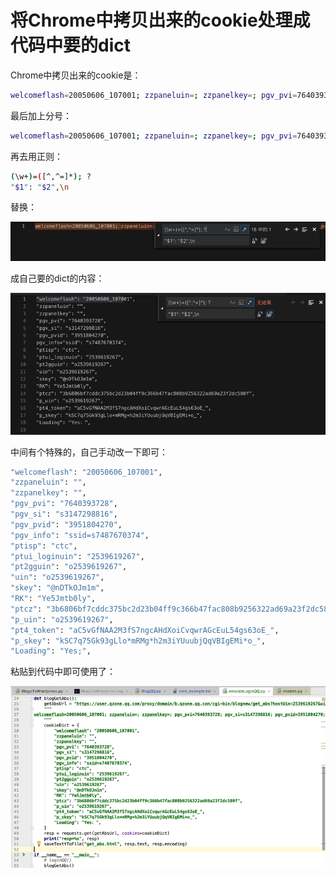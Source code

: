 # 将Chrome中拷贝出来的cookie处理成代码中要的dict

Chrome中拷贝出来的cookie是：

```bash
welcomeflash=20050606_107001; zzpaneluin=; zzpanelkey=; pgv_pvi=7640393728; pgv_si=s3147298816; pgv_pvid=3951804270; pgv_info=ssid=s7487670374; ptisp=ctc; ptui_loginuin=2539619267; pt2gguin=o2539619267; uin=o2539619267; skey=@nDTkOJm1m; RK=Ye5Jmtb0ly; ptcz=3b6806bf7cddc375bc2d23b04ff9c366b47fac808b9256322ad69a23f2dc580f; p_uin=o2539619267; pt4_token=aC5vGfNAA2M3fS7ngcAHdXoiCvqwrAGcEuL54gs63oE_; p_skey=kSC7q75Gk93gLlo*mRMg*h2m3iYUuubjQqVBIgEMi*o_; Loading=Yes
```

最后加上分号：

```bash
welcomeflash=20050606_107001; zzpaneluin=; zzpanelkey=; pgv_pvi=7640393728; pgv_si=s3147298816; pgv_pvid=3951804270; pgv_info=ssid=s7487670374; ptisp=ctc; ptui_loginuin=2539619267; pt2gguin=o2539619267; uin=o2539619267; skey=@nDTkOJm1m; RK=Ye5Jmtb0ly; ptcz=3b6806bf7cddc375bc2d23b04ff9c366b47fac808b9256322ad69a23f2dc580f; p_uin=o2539619267; pt4_token=aC5vGfNAA2M3fS7ngcAHdXoiCvqwrAGcEuL54gs63oE_; p_skey=kSC7q75Gk93gLlo*mRMg*h2m3iYUuubjQqVBIgEMi*o_; Loading=Yes;
```

再去用正则：

```bash
(\w+)=([^,^=]*); ?
"$1": "$2",\n
```

替换：

![vscode_chrome_cookie_before](../../../assets/img/vscode_chrome_cookie_before.png)

成自己要的dict的内容：

![vscode_chrome_cookie_after](../../../assets/img/vscode_chrome_cookie_after.png)

中间有个特殊的，自己手动改一下即可：

```bash
"welcomeflash": "20050606_107001",
"zzpaneluin": "",
"zzpanelkey": "",
"pgv_pvi": "7640393728",
"pgv_si": "s3147298816",
"pgv_pvid": "3951804270",
"pgv_info": "ssid=s7487670374",
"ptisp": "ctc",
"ptui_loginuin": "2539619267",
"pt2gguin": "o2539619267",
"uin": "o2539619267",
"skey": "@nDTkOJm1m",
"RK": "Ye5Jmtb0ly",
"ptcz": "3b6806bf7cddc375bc2d23b04ff9c366b47fac808b9256322ad69a23f2dc580f",
"p_uin": "o2539619267",
"pt4_token": "aC5vGfNAA2M3fS7ngcAHdXoiCvqwrAGcEuL54gs63oE_",
"p_skey": "kSC7q75Gk93gLlo*mRMg*h2m3iYUuubjQqVBIgEMi*o_",
"Loading": "Yes;",
```

粘贴到代码中即可使用了：

![chrome_cookie_dict_into_code](../../../assets/img/chrome_cookie_dict_into_code.png)

